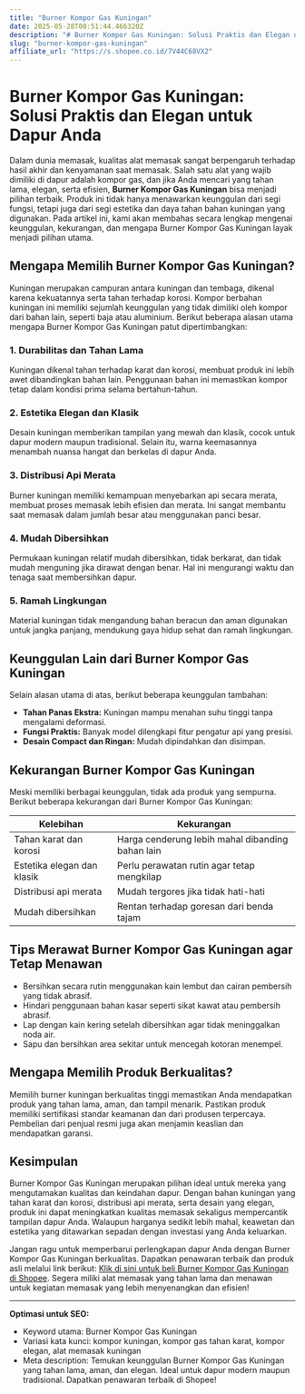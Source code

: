 ```yaml
---
title: "Burner Kompor Gas Kuningan"
date: 2025-05-28T08:51:44.466320Z
description: "# Burner Kompor Gas Kuningan: Solusi Praktis dan Elegan untuk Dapur Anda..."
slug: "burner-kompor-gas-kuningan"
affiliate_url: "https://s.shopee.co.id/7V44C68VX2"
---
```

# Burner Kompor Gas Kuningan: Solusi Praktis dan Elegan untuk Dapur Anda

Dalam dunia memasak, kualitas alat memasak sangat berpengaruh terhadap hasil akhir dan kenyamanan saat memasak. Salah satu alat yang wajib dimiliki di dapur adalah kompor gas, dan jika Anda mencari yang tahan lama, elegan, serta efisien, **Burner Kompor Gas Kuningan** bisa menjadi pilihan terbaik. Produk ini tidak hanya menawarkan keunggulan dari segi fungsi, tetapi juga dari segi estetika dan daya tahan bahan kuningan yang digunakan. Pada artikel ini, kami akan membahas secara lengkap mengenai keunggulan, kekurangan, dan mengapa Burner Kompor Gas Kuningan layak menjadi pilihan utama.

## Mengapa Memilih Burner Kompor Gas Kuningan?

Kuningan merupakan campuran antara kuningan dan tembaga, dikenal karena kekuatannya serta tahan terhadap korosi. Kompor berbahan kuningan ini memiliki sejumlah keunggulan yang tidak dimiliki oleh kompor dari bahan lain, seperti baja atau aluminium. Berikut beberapa alasan utama mengapa Burner Kompor Gas Kuningan patut dipertimbangkan:

### 1. Durabilitas dan Tahan Lama
Kuningan dikenal tahan terhadap karat dan korosi, membuat produk ini lebih awet dibandingkan bahan lain. Penggunaan bahan ini memastikan kompor tetap dalam kondisi prima selama bertahun-tahun.

### 2. Estetika Elegan dan Klasik
Desain kuningan memberikan tampilan yang mewah dan klasik, cocok untuk dapur modern maupun tradisional. Selain itu, warna keemasannya menambah nuansa hangat dan berkelas di dapur Anda.

### 3. Distribusi Api Merata
Burner kuningan memiliki kemampuan menyebarkan api secara merata, membuat proses memasak lebih efisien dan merata. Ini sangat membantu saat memasak dalam jumlah besar atau menggunakan panci besar.

### 4. Mudah Dibersihkan
Permukaan kuningan relatif mudah dibersihkan, tidak berkarat, dan tidak mudah menguning jika dirawat dengan benar. Hal ini mengurangi waktu dan tenaga saat membersihkan dapur.

### 5. Ramah Lingkungan
Material kuningan tidak mengandung bahan beracun dan aman digunakan untuk jangka panjang, mendukung gaya hidup sehat dan ramah lingkungan.

## Keunggulan Lain dari Burner Kompor Gas Kuningan

Selain alasan utama di atas, berikut beberapa keunggulan tambahan:

- **Tahan Panas Ekstra:** Kuningan mampu menahan suhu tinggi tanpa mengalami deformasi.
- **Fungsi Praktis:** Banyak model dilengkapi fitur pengatur api yang presisi.
- **Desain Compact dan Ringan:** Mudah dipindahkan dan disimpan.

## Kekurangan Burner Kompor Gas Kuningan

Meski memiliki berbagai keunggulan, tidak ada produk yang sempurna. Berikut beberapa kekurangan dari Burner Kompor Gas Kuningan:

| Kelebihan | Kekurangan |
|------------|-------------|
| Tahan karat dan korosi | Harga cenderung lebih mahal dibanding bahan lain |
| Estetika elegan dan klasik | Perlu perawatan rutin agar tetap mengkilap |
| Distribusi api merata | Mudah tergores jika tidak hati-hati |
| Mudah dibersihkan | Rentan terhadap goresan dari benda tajam |

## Tips Merawat Burner Kompor Gas Kuningan agar Tetap Menawan

- Bersihkan secara rutin menggunakan kain lembut dan cairan pembersih yang tidak abrasif.
- Hindari penggunaan bahan kasar seperti sikat kawat atau pembersih abrasif.
- Lap dengan kain kering setelah dibersihkan agar tidak meninggalkan noda air.
- Sapu dan bersihkan area sekitar untuk mencegah kotoran menempel.

## Mengapa Memilih Produk Berkualitas?

Memilih burner kuningan berkualitas tinggi memastikan Anda mendapatkan produk yang tahan lama, aman, dan tampil menarik. Pastikan produk memiliki sertifikasi standar keamanan dan dari produsen terpercaya. Pembelian dari penjual resmi juga akan menjamin keaslian dan mendapatkan garansi.

## Kesimpulan

Burner Kompor Gas Kuningan merupakan pilihan ideal untuk mereka yang mengutamakan kualitas dan keindahan dapur. Dengan bahan kuningan yang tahan karat dan korosi, distribusi api merata, serta desain yang elegan, produk ini dapat meningkatkan kualitas memasak sekaligus mempercantik tampilan dapur Anda. Walaupun harganya sedikit lebih mahal, keawetan dan estetika yang ditawarkan sepadan dengan investasi yang Anda keluarkan.

Jangan ragu untuk memperbarui perlengkapan dapur Anda dengan Burner Kompor Gas Kuningan berkualitas. Dapatkan penawaran terbaik dan produk asli melalui link berikut: [Klik di sini untuk beli Burner Kompor Gas Kuningan di Shopee](https://s.shopee.co.id/7V44C68VX2). Segera miliki alat memasak yang tahan lama dan menawan untuk kegiatan memasak yang lebih menyenangkan dan efisien!

---

**Optimasi untuk SEO:**  
- Keyword utama: Burner Kompor Gas Kuningan  
- Variasi kata kunci: kompor kuningan, kompor gas tahan karat, kompor elegan, alat memasak kuningan  
- Meta description: Temukan keunggulan Burner Kompor Gas Kuningan yang tahan lama, aman, dan elegan. Ideal untuk dapur modern maupun tradisional. Dapatkan penawaran terbaik di Shopee!